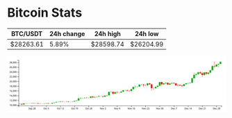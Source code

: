 # Bitcoin Stats

BTC/USDT|24h change|24h high|24h low|
|---|---|---|---|
|$28263.61|5.89%|$28598.74|$26204.99|

<img src="./chart.svg">
